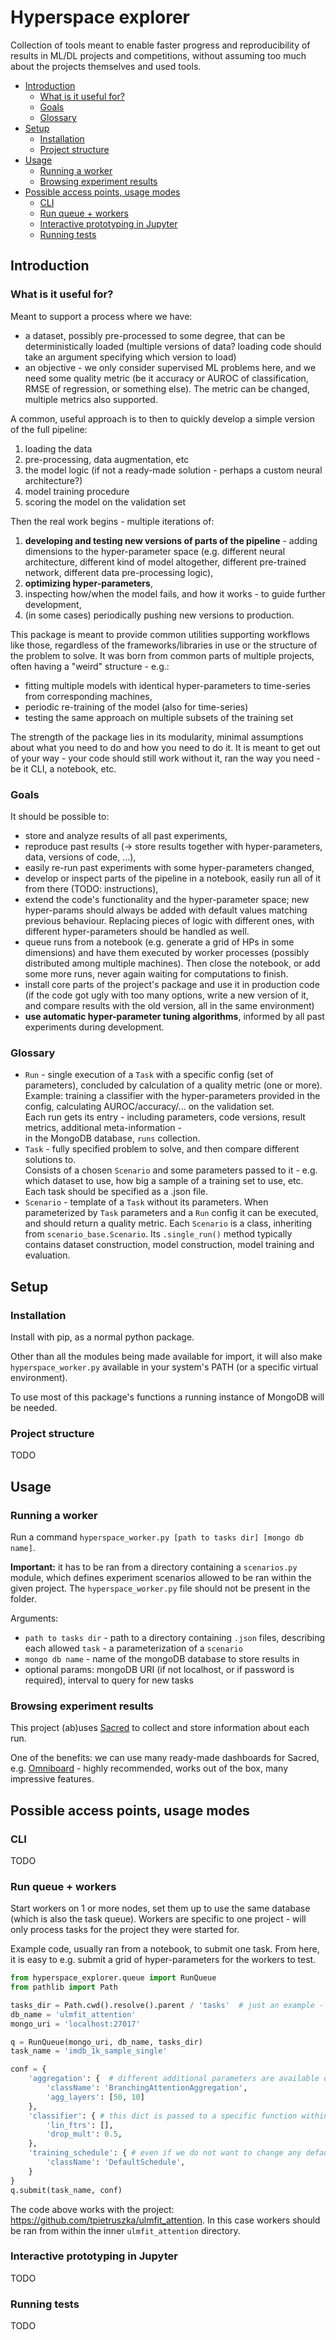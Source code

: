 # Hyperspace explorer
Collection of tools meant to enable faster progress and reproducibility of results in ML/DL 
projects and competitions, without assuming too much about the projects themselves and used tools. 

<!-- START doctoc generated TOC please keep comment here to allow auto update -->
<!-- DON'T EDIT THIS SECTION, INSTEAD RE-RUN doctoc TO UPDATE -->


- [Introduction](#introduction)
  - [What is it useful for?](#what-is-it-useful-for)
  - [Goals](#goals)
  - [Glossary](#glossary)
- [Setup](#setup)
  - [Installation](#installation)
  - [Project structure](#project-structure)
- [Usage](#usage)
  - [Running a worker](#running-a-worker)
  - [Browsing experiment results](#browsing-experiment-results)
- [Possible access points, usage modes](#possible-access-points-usage-modes)
  - [CLI](#cli)
  - [Run queue + workers](#run-queue--workers)
  - [Interactive prototyping in Jupyter](#interactive-prototyping-in-jupyter)
  - [Running tests](#running-tests)

<!-- END doctoc generated TOC please keep comment here to allow auto update -->

## Introduction
### What is it useful for?
Meant to support a process where we have:
- a dataset, possibly pre-processed to some degree, that can be deterministically loaded (multiple versions of data? 
loading code should take an argument specifying which version to load)
- an objective - we only consider supervised ML problems here, and we need some quality metric (be it 
accuracy or AUROC of classification, RMSE of regression, or something else). The metric can be changed, multiple metrics also supported.

A common, useful approach is to then to quickly develop a simple version of the full pipeline:
1. loading the data
2. pre-processing, data augmentation, etc
3. the model logic (if not a ready-made solution - perhaps a custom neural architecture?)
4. model training procedure
5. scoring the model on the validation set 

Then the real work begins - multiple iterations of:
1. **developing and testing new versions of parts of the pipeline** - adding dimensions to the hyper-parameter 
space (e.g. different neural architecture, different kind of model altogether, different pre-trained network, different 
data pre-processing logic),
2. **optimizing hyper-parameters**,
3. inspecting how/when the model fails, and how it works - to guide further development,
4. (in some cases) periodically pushing new versions to production.
 
This package is meant to provide common utilities supporting workflows like those, regardless
of the frameworks/libraries in use or the structure of the problem to solve. It was born from 
common parts of multiple projects, often having a "weird" structure - e.g.:

- fitting multiple models with identical hyper-parameters to time-series from corresponding machines,
- periodic re-training of the model (also for time-series)
- testing the same approach on multiple subsets of the training set

The strength of the package lies in its modularity, minimal assumptions about what you need to do 
and how you need to do it. It is meant to get out of your way - your code should still work without it, 
ran the way you need - be it CLI, a notebook, etc.

### Goals
It should be possible to:
- store and analyze results of all past experiments,
- reproduce past results (-> store results together with hyper-parameters, data, versions of code, ...),
- easily re-run past experiments with some hyper-parameters changed,
- develop or inspect parts of the pipeline in a notebook, easily run all of it from there (TODO: instructions),
- extend the code's functionality and the hyper-parameter space; new hyper-params should always be added 
  with default values matching previous behaviour. Replacing pieces of logic with different ones, with different 
  hyper-parameters should be handled as well.
- queue runs from a notebook (e.g. generate a grid of HPs in some dimensions) and have them
  executed by worker processes (possibly distributed among multiple machines). Then close the notebook, or 
  add some more runs, never again waiting for computations to finish.
- install core parts of the project's package and use it in production code (if the code got ugly with too many
  options, write a new version of it, and compare results with the old version, all in the same environment)
- **use automatic hyper-parameter tuning algorithms**, informed by all past experiments during development. 

### Glossary
- `Run` - single execution of a `Task` with a specific config (set of parameters), concluded by calculation
of a quality metric (one or more). \
Example: training a classifier with the hyper-parameters provided in the config, calculating AUROC/accuracy/...
on the validation set. \
Each run gets its entry - including parameters, code versions, result metrics, additional meta-information -\
in the MongoDB database, `runs` collection.
- `Task` - fully specified problem to solve, and then compare different solutions to. \
Consists of a chosen 
`Scenario` and some parameters passed to it - e.g. which dataset to use, how big a sample of a training set
to use, etc. Each task should be specified as a .json file.
- `Scenario` - template of a `Task` without its parameters. When parameterized by `Task` parameters
and a `Run` config it can be executed, and should return a quality metric. Each `Scenario` is a class,
inheriting from `scenario_base.Scenario`. Its `.single_run()` method typically contains dataset construction, 
model construction, model training and evaluation.
    

## Setup
### Installation
Install with pip, as a normal python package.

Other than all the modules being made available for import, it will also make `hyperspace_worker.py` 
available in your system's PATH (or a specific virtual environment).

To use most of this package's functions a running instance of MongoDB will be needed.

### Project structure
TODO

## Usage
### Running a worker
Run a command `hyperspace_worker.py [path to tasks dir] [mongo db name]`.

**Important:** it has to be ran from a directory containing a `scenarios.py` module, which defines 
experiment scenarios allowed to be ran within the given project. The `hyperspace_worker.py` file 
should not be present in the folder.

Arguments:

- `path to tasks dir` - path to a directory containing `.json` files, describing each allowed `task` -
a parameterization of a `scenario`
- `mongo db name` - name of the mongoDB database to store results in
- optional params: mongoDB URI (if not localhost, or if password is required), interval to query for new tasks

### Browsing experiment results

This project (ab)uses [Sacred](https://github.com/IDSIA/sacred) to collect and store information about each run.

One of the benefits: we can use many ready-made dashboards for Sacred,
e.g.  [Omniboard](https://github.com/vivekratnavel/omniboard) - highly recommended, works out of the box, 
many impressive features. 


## Possible access points, usage modes
### CLI
TODO
### Run queue + workers
Start workers on 1 or more nodes, set them up to use the same database (which is also the task queue).
Workers are specific to one project - will only process tasks for the project they were started for.

Example code, usually ran from a notebook, to submit one task. From here, it is easy to e.g. submit a grid
of hyper-parameters for the workers to test.

```python
from hyperspace_explorer.queue import RunQueue
from pathlib import Path

tasks_dir = Path.cwd().resolve().parent / 'tasks'  # just an example - relative to the notebook
db_name = 'ulmfit_attention'
mongo_uri = 'localhost:27017'

q = RunQueue(mongo_uri, db_name, tasks_dir)
task_name = 'imdb_1k_sample_single'

conf = {
    'aggregation': {  # different additional parameters are available depending on `className`
        'className': 'BranchingAttentionAggregation',
        'agg_layers': [50, 10]
    },
    'classifier': { # this dict is passed to a specific function within a scenario, but polymorphism is not needed
        'lin_ftrs': [],
        'drop_mult': 0.5,
    },
    'training_schedule': { # even if we do not want to change any default parameters, className is required
        'className': 'DefaultSchedule',
    }
}
q.submit(task_name, conf)

```
The code above works with the project: https://github.com/tpietruszka/ulmfit_attention. 
In this case workers should be ran from within the inner `ulmfit_attention` directory.

### Interactive prototyping in Jupyter
TODO 
### Running tests
TODO
